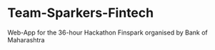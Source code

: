 # Team-Sparkers-Fintech
Web-App for the 36-hour Hackathon Finspark organised by Bank of Maharashtra
